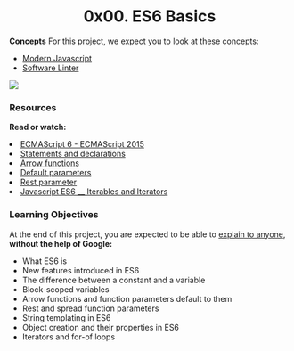 <center><h1>0x00. ES6 Basics</h1></center>

<p>
<b>Concepts</b>
For this project, we expect you to look at these concepts:
<ul>
<li><a href="https://alx-intranet.hbtn.io/concepts/541">Modern Javascript</a></li>
<li><a href="https://alx-intranet.hbtn.io/concepts/542">Software Linter</a></li>
</ul>
</p>

<img src="https://s3.amazonaws.com/alx-intranet.hbtn.io/uploads/medias/2019/12/08806026ef621f900121.png?X-Amz-Algorithm=AWS4-HMAC-SHA256&X-Amz-Credential=AKIARDDGGGOUSBVO6H7D%2F20220613%2Fus-east-1%2Fs3%2Faws4_request&X-Amz-Date=20220613T155254Z&X-Amz-Expires=86400&X-Amz-SignedHeaders=host&X-Amz-Signature=47937be420b0d90441ea2d9b09ea4435f112b26e6d202c9bef3a539e3a1c16f8.jpg">

<h3>Resources</h3>

<p>
<b>Read or watch:</b>

<li><a href="https://alx-intranet.hbtn.io/rltoken/NW1dFLFExQ12_hD8yvkV3A">ECMAScript 6 - ECMAScript 2015</a></li>
<li><a href="https://alx-intranet.hbtn.io/rltoken/sroRUsUvOZV28V99MHDenw">Statements and declarations</a></li>
<li><a href="https://alx-intranet.hbtn.io/rltoken/N2WLylppCtkkX3YFFtyUHw">Arrow functions</a></li>
<li><a href="https://alx-intranet.hbtn.io/rltoken/kbw9gMO6sdeOKAY23SYVgA">Default parameters</a></li>
<li><a href="https://alx-intranet.hbtn.io/rltoken/erZfCvacuGVk9z1CQlJvYQ">Rest parameter</a></li>
<li><a href="https://alx-intranet.hbtn.io/rltoken/3oNBy2ZDW-epQiEOITA-aw">Javascript ES6 __ Iterables 
and Iterators</a></li>
</p>

<h3>Learning Objectives</h3>

<p>
At the end of this project, you are expected to be able to <a href="https://alx-intranet.hbtn.io/rltoken/KDGvEqVWIsvOQfCcwDNHNg">explain to anyone</a>, <b>without the help of Google:</b>

<ul>
<li>What ES6 is</li>
<li>New features introduced in ES6</li>
<li>The difference between a constant and a variable</li>
<li>Block-scoped variables</li>
<li>Arrow functions and function parameters default to them</li>
<li>Rest and spread function parameters</li>
<li>String templating in ES6</li>
<li>Object creation and their properties in ES6</li>
<li>Iterators and for-of loops</li>
</ul>
</p>
